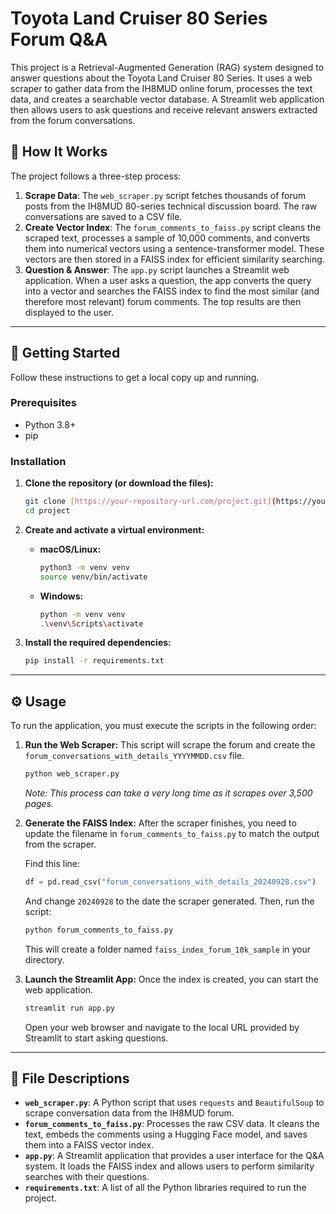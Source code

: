 # Toyota Land Cruiser 80 Series Forum Q&A

This project is a Retrieval-Augmented Generation (RAG) system designed to answer questions about the Toyota Land Cruiser 80 Series. It uses a web scraper to gather data from the IH8MUD online forum, processes the text data, and creates a searchable vector database. A Streamlit web application then allows users to ask questions and receive relevant answers extracted from the forum conversations.

## 🚙 How It Works

The project follows a three-step process:

1.  **Scrape Data**: The `web_scraper.py` script fetches thousands of forum posts from the IH8MUD 80-series technical discussion board. The raw conversations are saved to a CSV file.
2.  **Create Vector Index**: The `forum_comments_to_faiss.py` script cleans the scraped text, processes a sample of 10,000 comments, and converts them into numerical vectors using a sentence-transformer model. These vectors are then stored in a FAISS index for efficient similarity searching.
3.  **Question & Answer**: The `app.py` script launches a Streamlit web application. When a user asks a question, the app converts the query into a vector and searches the FAISS index to find the most similar (and therefore most relevant) forum comments. The top results are then displayed to the user.

---

## 🚀 Getting Started

Follow these instructions to get a local copy up and running.

### Prerequisites

* Python 3.8+
* pip

### Installation

1.  **Clone the repository (or download the files):**
    ```sh
    git clone [https://your-repository-url.com/project.git](https://your-repository-url.com/project.git)
    cd project
    ```

2.  **Create and activate a virtual environment:**
    * **macOS/Linux:**
        ```sh
        python3 -m venv venv
        source venv/bin/activate
        ```
    * **Windows:**
        ```sh
        python -m venv venv
        .\venv\Scripts\activate
        ```

3.  **Install the required dependencies:**
    ```sh
    pip install -r requirements.txt
    ```

---

## ⚙️ Usage

To run the application, you must execute the scripts in the following order:

1.  **Run the Web Scraper:**
    This script will scrape the forum and create the `forum_conversations_with_details_YYYYMMDD.csv` file.
    ```sh
    python web_scraper.py
    ```
    *Note: This process can take a very long time as it scrapes over 3,500 pages.*

2.  **Generate the FAISS Index:**
    After the scraper finishes, you need to update the filename in `forum_comments_to_faiss.py` to match the output from the scraper.
    
    Find this line:
    ```python
    df = pd.read_csv("forum_conversations_with_details_20240928.csv")
    ```
    And change `20240928` to the date the scraper generated. Then, run the script:
    ```sh
    python forum_comments_to_faiss.py
    ```
    This will create a folder named `faiss_index_forum_10k_sample` in your directory.

3.  **Launch the Streamlit App:**
    Once the index is created, you can start the web application.
    ```sh
    streamlit run app.py
    ```
    Open your web browser and navigate to the local URL provided by Streamlit to start asking questions.

---

## 📄 File Descriptions

* **`web_scraper.py`**: A Python script that uses `requests` and `BeautifulSoup` to scrape conversation data from the IH8MUD forum.
* **`forum_comments_to_faiss.py`**: Processes the raw CSV data. It cleans the text, embeds the comments using a Hugging Face model, and saves them into a FAISS vector index.
* **`app.py`**: A Streamlit application that provides a user interface for the Q&A system. It loads the FAISS index and allows users to perform similarity searches with their questions.
* **`requirements.txt`**: A list of all the Python libraries required to run the project.
